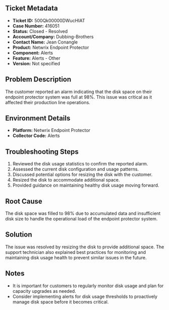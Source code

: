 ## Ticket Metadata
- **Ticket ID:** 500Qk00000DWucHIAT
- **Case Number:** 416051
- **Status:** Closed - Resolved
- **Account/Company:** Dubbing-Brothers
- **Contact Name:** Jean Conangle
- **Product:** Netwrix Endpoint Protector
- **Component:** Alerts
- **Feature:** Alerts - Other
- **Version:** Not specified

## Problem Description
The customer reported an alarm indicating that the disk space on their endpoint protector system was full at 98%. This issue was critical as it affected their production line operations.

## Environment Details
- **Platform:** Netwrix Endpoint Protector
- **Collector Code:** Alerts

## Troubleshooting Steps
1. Reviewed the disk usage statistics to confirm the reported alarm.
2. Assessed the current disk configuration and usage patterns.
3. Discussed potential options for resizing the disk with the customer.
4. Resized the disk to accommodate additional space.
5. Provided guidance on maintaining healthy disk usage moving forward.

## Root Cause
The disk space was filled to 98% due to accumulated data and insufficient disk size to handle the operational load of the endpoint protector system.

## Solution
The issue was resolved by resizing the disk to provide additional space. The support technician also explained best practices for monitoring and maintaining disk usage health to prevent similar issues in the future.

## Notes
- It is important for customers to regularly monitor disk usage and plan for capacity upgrades as needed.
- Consider implementing alerts for disk usage thresholds to proactively manage disk space before it becomes critical.